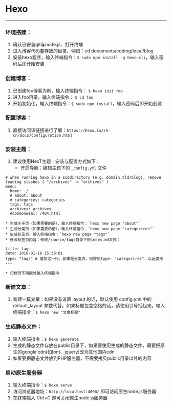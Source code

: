 # Hexo
***

### 环境搭建：
1. 确认已安装git与node.js、打开终端
2. 进入博客代码要存放的目录，例如：cd documents/coding/local/blog
3. 安装hexo程序，输入终端指令：`$ sudo npm install -g hexo-cli`，输入密码后即开始安装

### 创建博客：
1. 已创建foo博客为例，输入终端指令： `$ hexo init foo`
2. 进入foo目录，输入终端指令： `$ cd foo`
3. 开始初始化，输入终端指令：`$ sudo npm install`，输入密码后即开始创建

### 配置博客：
1. 直接访问该链接进行了解：`https://hexo.io/zh-cn/docs/configuration.html`

### 安装主题：
1. 建议使用NexT主题：安装与配置方式如下：
    * 开启导航：编辑主题下的 `_config.yml` 文件
```
# when running hexo in a subdirectory (e.g. domain.tld/blog), remove leading slashes ( "/archives" -> "archives" )
menu:
  home: ./
  # about: about
  # categories: categories
  tags: tags
  archives: archives
  #commonweal: /404.html
```
    * 生成关于页（如果需要的话），输入终端指令：`hexo new page "about"`
    * 生成分类页（如果需要的话），输入终端指令：`hexo new page "categorires"`
    * 生成标签页，输入终端指令：`hexo new page "tags"`
    * 修改标签页内容：修改/source/tags目录下的index.md文件：
```
title: tags
date: 2016-01-16 15:39:01
type: "tags" # 增加这一行，如果是分类页，则增加type: "categorires"，以此类推
---
```
    * 归档页不用额外输入终端指令

### 新建文章：
1. 新建一篇文章：如果没有设置 layout 的话，默认使用 config.yml 中的 default_layout 参数代替。如果标题包含空格的话，请使用引号括起来。输入终端指令：`$ hexo new "文章标题"`

### 生成静态文件：
1. 输入终端指令：`$ hexo generate`
2. 生成的静态文件存放在public目录下，如果要使用生成的静态文件，需要把原生的google cdn(如font、jquery)改为其他国内cdn
3. 如果要把静态文件放到PHP服务器，不需要拷贝public目录以外的内容

### 启动原生服务器
1. 输入终端指令：`$ hexo serve`
2. 访问浏览器地址：`http://localhost:4000/` 即可访问原生node.js服务器
3. 在终端输入 Ctrl+C 即可关闭原生node.js服务器
